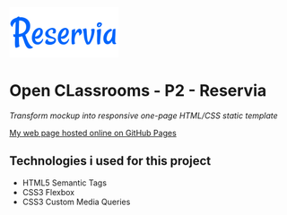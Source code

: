 ![reservia Logo](/assets/images/Logo/Reservia_Logo.svg)

# Open CLassrooms - P2 - Reservia
*Transform mockup into responsive one-page HTML/CSS static template*

[My web page hosted online on GitHub Pages](seanedwards2021.github.io/p2-reservia/)

## Technologies i used for this project
- HTML5 Semantic Tags
- CSS3 Flexbox
- CSS3 Custom Media Queries
